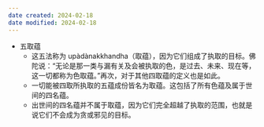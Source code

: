 ```yaml
---
date created: 2024-02-18
date modified: 2024-02-18
---
```

- 五取蕴
    - 这五法称为 upàdànakkhandha（取蕴），因为它们组成了执取的目标。佛陀说：“无论是那一类与漏有关及会被执取的色，是过去、未来、现在等，这一切都称为色取蕴。”再次，对于其他四取蕴的定义也是如此。
    - 一切能被四取所执取的五蕴成份皆名为取蕴。这包括了所有色蕴及属于世间的四名蕴。
    - 出世间的四名蕴并不属于取蕴，因为它们完全超越了执取的范围，也就是说它们不会成为贪或邪见的目标。
